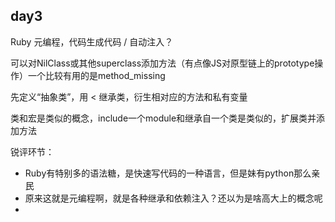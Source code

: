 ## day3

Ruby 元编程，代码生成代码 /  自动注入？

可以对NilClass或其他superclass添加方法（有点像JS对原型链上的prototype操作）一个比较有用的是method_missing

先定义“抽象类”，用 < 继承类，衍生相对应的方法和私有变量

类和宏是类似的概念，include一个module和继承自一个类是类似的，扩展类并添加方法

锐评环节：
- Ruby有特别多的语法糖，是快速写代码的一种语言，但是妹有python那么亲民
- 原来这就是元编程啊，就是各种继承和依赖注入？还以为是啥高大上的概念呢
- 